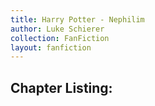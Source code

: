 ```yaml
---
title: Harry Potter - Nephilim
author: Luke Schierer
collection: FanFiction
layout: fanfiction
---
```


## Chapter Listing:

<collection-cardgrid collection="Nephilim"></collection-cardgrid>
